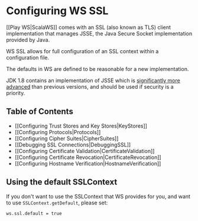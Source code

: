 <!--- Copyright (C) 2009-2014 Typesafe Inc. <http://www.typesafe.com> -->
# Configuring WS SSL

[[Play WS|ScalaWS]] comes with an SSL (also known as TLS) client implementation that manages JSSE, the Java Secure Socket implementation provided by Java.

WS SSL allows for full configuration of an SSL context within a configuration file.

The defaults in WS are defined to be reasonable for a new implementation.

JDK 1.8 contains an implementation of JSSE which is [significantly more advanced](http://docs.oracle.com/javase/8/docs/technotes/guides/security/enhancements-8.html) than previous versions, and should be used if security is a priority.

## Table of Contents

- [[Configuring Trust Stores and Key Stores|KeyStores]]
- [[Configuring Protocols|Protocols]]
- [[Configuring Cipher Suites|CipherSuites]]
- [[Debugging SSL Connections|DebuggingSSL]]
- [[Configuring Certificate Validation|CertificateValidation]]
- [[Configuring Certificate Revocation|CertificateRevocation]]
- [[Configuring Hostname Verification|HostnameVerification]]

## Using the default SSLContext

If you don't want to use the SSLContext that WS provides for you, and want to use `SSLContext.getDefault`, please set:

```
ws.ssl.default = true
```
